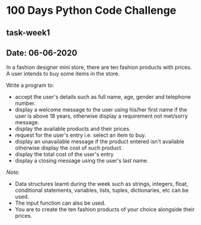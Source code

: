 
# 100 Days Python Code Challenge

## task-week1

## Date: 06-06-2020

In a fashion designer mini store, there are ten fashion products with prices. A user intends to buy some items in the store. 

Write a program to:
- accept the user's details such as full name, age, gender and telephone number. 
- display a welcome message to the user using his/her first name if the user is above 18 years, otherwise display a requirement not met/sorry message. 
- display the available products and their prices.
- request for the user's entry i.e. select an item to buy.
- display an unavailable message if the product entered isn't available otherwise display the cost of such product.
- display the total cost of the user's entry 
- display a closing message using the user's last name.

*Note:* 
- Data structures learnt during the week such as strings, integers, float, conditional statements, variables, lists, tuples, dictionaries, etc can be used. 
- The input function can also be used. 
- You are to create the ten fashion products of your choice alongside their prices.
